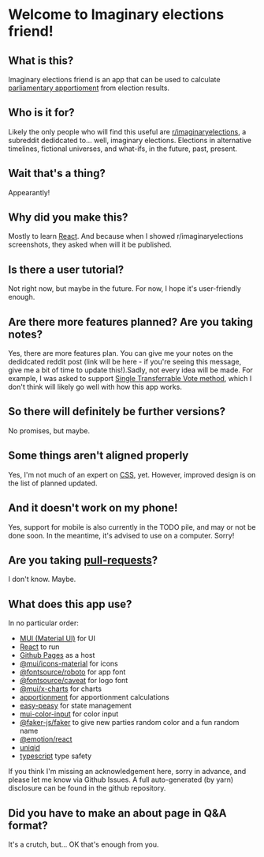 # Welcome to Imaginary elections friend! 


## What is this?

Imaginary elections friend is an app that can be used to calculate [parliamentary apportioment](https://en.wikipedia.org/wiki/Apportionment_(politics)) from election results.

## Who is it for?

Likely the only people who will find this useful are [r/imaginaryelections](https://www.reddit.com/r/imaginaryelections/), a subreddit dedidcated to... well, imaginary elections. Elections in alternative timelines, fictional universes, and what-ifs, in the future, past, present.

## Wait that's a thing?

Appearantly!

## Why did you make this?

Mostly to learn [React](https://react.dev/). And because when I showed r/imaginaryelections screenshots, they asked when will it be published.

## Is there a user tutorial?

Not right now, but maybe in the future. For now, I hope it's user-friendly enough.

## Are there more features planned? Are you taking notes?

Yes, there are more features plan. You can give me your notes on the dedidcated reddit post (link will be here - if you're seeing this message, give me a bit of time to update this!).Sadly, not every idea will be made. For example, I was asked to support [Single Transferrable Vote method](https://en.wikipedia.org/wiki/Single_transferable_vote), which I don't think will likely go well with how this app works.

## So there will definitely be further versions?

No promises, but maybe.

## Some things aren't aligned properly

Yes, I'm not much of an expert on [CSS](https://en.wikipedia.org/wiki/CSS), yet. However, improved design is on the list of planned updated.

## And it doesn't work on my phone!

Yes, support for mobile is also currently in the TODO pile, and may or not be done soon. In the meantime, it's advised to use on a computer. Sorry!

## Are you taking [pull-requests](https://en.wikipedia.org/wiki/Distributed_version_control#Pull_requests)?

I don't know. Maybe.

## What does this app use?

In no particular order:

*   [MUI (Material UI)](http://mui.com) for UI
*   [React](https://react.dev/) to run
*   [Github Pages](https://pages.github.com/) as a host
*   [@mui/icons-material](https://www.npmjs.com/package/@mui/icons-material) for icons
*   [@fontsource/roboto](https://www.npmjs.com/package/@fontsource/roboto) for app font
*   [@fontsource/caveat](https://www.npmjs.com/package/@fontsource/caveat) for logo font
*   [@mui/x-charts](https://www.npmjs.com/package/@mui/x-charts) for charts
*   [apportionment](https://www.npmjs.com/package/apportionment) for apportionment calculations
*   [easy-peasy](https://www.npmjs.com/package/easy-peasy) for state management
*   [mui-color-input](https://www.npmjs.com/package/mui-color-input) for color input
*   [@faker-js/faker](https://www.npmjs.com/package/@faker-js/faker) to give new parties random color and a fun random name
*   [@emotion/react](https://www.npmjs.com/package/@emotion/react)
*   [uniqid](https://www.npmjs.com/package/uniqid)
*   [typescript](https://www.npmjs.com/package/typescript) type safety

If you think I'm missing an acknowledgement here, sorry in advance, and please let me know via Github Issues. A full auto-generated (by yarn) disclosure can be found in the github repository.

## Did you have to make an about page in Q&A format?

It's a crutch, but... OK that's enough from you.
